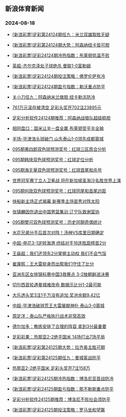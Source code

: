 ## 新浪体育新闻 
### 2024-08-18

+ [[新浪彩票]足彩第24124期任九：米兰双雄取胜无疑](https://sports.sina.com.cn/l/2024-08-17/doc-incixcsi6662559.shtml)

+ [[新浪彩票]足彩第24124期大势：阿森纳纽卡皆可胆](https://sports.sina.com.cn/l/2024-08-17/doc-incixcsi6662062.shtml)

+ [[新浪彩票]足彩24124期冷热指数：布莱顿低温不败](https://sports.sina.com.cn/l/2024-08-17/doc-incixcsq1790203.shtml)

+ [英超-齐尔克泽处子球绝杀 曼联1-0富勒姆](https://sports.sina.com.cn/g/pl/2024-08-17/doc-incixcsi6671822.shtml)

+ [[新浪彩票]足彩24124期投注策略：佛罗伦萨有冷](https://sports.sina.com.cn/l/2024-08-17/doc-incixcsn5012767.shtml)

+ [[新浪彩票]足彩24124期盈亏指数：勒沃重点防平](https://sports.sina.com.cn/l/2024-08-17/doc-incixcsn5012581.shtml)

+ [关小刀任九：阿森纳米兰做胆 纽卡勒沃防冷](https://sports.sina.com.cn/l/2024-08-17/doc-incixuqh6704882.shtml)

+ [761万元滚存被清空 足彩头奖开702注23895元](https://sports.sina.com.cn/l/2024-08-17/doc-incixcsi6660779.shtml)

+ [足彩分析软件24124期推荐：阿森纳战狼队超级稳胆](https://sports.sina.com.cn/l/2024-08-17/doc-incixcsn5013381.shtml)

+ [相同盘口：国米让半一盘全赢 布莱顿受平半全输](https://sports.sina.com.cn/l/2024-08-17/doc-incixqhc6455640.shtml)

+ [半场-毕津浩头球破门 山东泰山1-0领先成都蓉城](https://sports.sina.com.cn/china/j/2024-08-17/doc-inciyfee3264565.shtml)

+ [095期黄四郎双色球预测奖号：红球三区质合分析](https://sports.sina.com.cn/l/2024-08-17/doc-inciwhnw5429830.shtml)

+ [095期韩侠双色球预测奖号：红球定位分析](https://sports.sina.com.cn/l/2024-08-17/doc-inciwhnt7095049.shtml)

+ [095期海无量双色球预测奖号：红球首尾和杀号](https://sports.sina.com.cn/l/2024-08-17/doc-inciwhnw5429322.shtml)

+ [世界冠军赛丁立人卫冕战 将在新加坡圣淘沙名胜世界上演](https://sports.sina.com.cn/go/2024-08-17/doc-incixiyk4926904.shtml)

+ [095期何政双色球预测奖号：红球同尾和首尾边距](https://sports.sina.com.cn/l/2024-08-17/doc-inciwhny2206702.shtml)

+ [快船新主场正式揭幕 新赛季主场首秀对阵太阳](https://sports.sina.com.cn/basketball/nba/2024-08-17/doc-incixywe6599324.shtml)

+ [张镇麟因伤退出中国男篮集训 辽宁队致谢篮协](https://sports.sina.com.cn/basketball/cba/2024-08-17/doc-inciwnuw2099025.shtml)

+ [095期樊可双色球预测奖号：历史同期奇偶统计](https://sports.sina.com.cn/l/2024-08-17/doc-inciwhnt7092560.shtml)

+ [水花兄弟分手后首次对阵！汤神VS库里日期确定](https://sports.sina.com.cn/basketball/nba/2024-08-17/doc-incixywm1706191.shtml)

+ [中超-申花3-1逆转海港 终结对手16连胜距榜首2分](https://sports.sina.com.cn/china/j/2024-08-17/doc-inciymnf1492023.shtml)

+ [王燊超：我们还领先2分掌握主动权 我们不会气馁](https://sports.sina.com.cn/china/j/2024-08-17/doc-inciymmy6389557.shtml)

+ [崔康熙：王大雷挺身而出帮我们守住了比分](https://sports.sina.com.cn/china/j/2024-08-17/doc-inciymmy6390143.shtml)

+ [亚洲东区女排锦标赛中国3救赛点 3-2挫朝鲜进决赛](https://sports.sina.com.cn/others/volleyball/2024-08-17/doc-inciyfei1598930.shtml)

+ [切尔西首轮遇曼城难改命 数据示比分1-2最可能](https://sports.sina.com.cn/l/2024-08-18/doc-incivrqy0596158.shtml)

+ [大乐透头奖3注1千万没有追加 奖池余额9.42亿](https://sports.sina.com.cn/l/2024-08-17/doc-inciymnf1485986.shtml)

+ [中超-毕津浩破球荒王大雷屡献神扑 泰山3-0蓉城](https://sports.sina.com.cn/china/j/2024-08-17/doc-inciymnf1491743.shtml)

+ [周定洋：泰山队严格执行战术非常高效](https://sports.sina.com.cn/china/j/2024-08-17/doc-inciymmy6389878.shtml)

+ [德尔加多：教练安排了合理的阵容 拿到3分最重要](https://sports.sina.com.cn/china/j/2024-08-17/doc-inciymmy1160941.shtml)

+ [足彩彩果：热那亚2-2绝平国米 14场打出7场平局](https://sports.sina.com.cn/l/2024-08-18/doc-incizhrv1044830.shtml)

+ [[新浪彩票]足彩第24125期大势：拉齐奥主胜可期](https://sports.sina.com.cn/l/2024-08-18/doc-incizhrq5926987.shtml)

+ [[新浪彩票]足彩第24125期任九：曼城客战防平](https://sports.sina.com.cn/l/2024-08-18/doc-incizhrq0711367.shtml)

+ [热那亚2-2绝平国米 足彩头奖开7注158万](https://sports.sina.com.cn/l/2024-08-18/doc-incizhrv1044830.shtml)

+ [[新浪彩票]足彩24125期冷热指数：博洛尼亚首战防冷](https://sports.sina.com.cn/l/2024-08-18/doc-inciznxq2570749.shtml)

+ [[新浪彩票]足彩24125期盈亏指数：那不勒斯重点防平](https://sports.sina.com.cn/l/2024-08-18/doc-incizhrs2692452.shtml)

+ [足彩分析软件24125期推荐：博洛尼不败社会须防平](https://sports.sina.com.cn/l/2024-08-18/doc-incizhrq0716964.shtml)

+ [[新浪彩票]足彩24125期投注策略：罗马坐和望赢](https://sports.sina.com.cn/l/2024-08-18/doc-incizhrv1043216.shtml)

